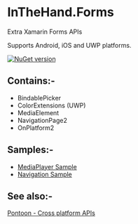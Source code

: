 # InTheHand.Forms
Extra Xamarin Forms APIs

Supports Android, iOS and UWP platforms.

[![NuGet version](https://badge.fury.io/nu/inthehand.forms.svg)](https://badge.fury.io/nu/inthehand.forms)

## Contains:-
- BindablePicker
- ColorExtensions (UWP)
- MediaElement
- NavigationPage2
- OnPlatform2

## Samples:-
- [MediaPlayer Sample](https://github.com/inthehand/InTheHand.Forms/tree/master/MediaPlayerSample/MediaPlayerSample)
- [Navigation Sample](https://github.com/inthehand/InTheHand.Forms/tree/master/XamarinFormsNavigation)

## See also:-
[Pontoon - Cross platform APIs](https://github.com/inthehand/Pontoon)
